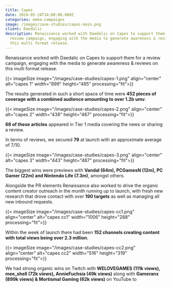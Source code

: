 ```yaml
---
title: Capes
date: 2024-05-24T14:00:00.000Z
categories: emea-campaigns
image: /images/case-studies/capes-main.png
client: Daedalic
description: Renaissance worked with Daedalic on Capes to support them for a
  review campaign, engaging with the media to generate awareness & reviews on
  this multi format release.
---
```

Renaissance worked with Daedalic on Capes to support them for a review campaign, engaging with the media to generate awareness & reviews on this multi format release.

{{< imageSize image="/images/case-studies/capes-1.png" align="center"  alt="capes 1" width="899" height="485" processing="fit">}}

The results generated in such a short space of time were  **452 pieces of coverage with a combined audience amounting to over 1.2b umv**. 

{{< imageSize image="/images/case-studies/capes-2.png" align="center"  alt="capes 2" width="438" height="487" processing="fit">}}

**68 of these articles** appeared in Tier 1 media covering the news or sharing a review.

In terms of reviews, we secured **79** at launch with an approximate average of 7/10.

{{< imageSize image="/images/case-studies/capes-3.png" align="center"  alt="capes 3" width="443" height="487" processing="fit">}}

The biggest wins were previews with **Vandal (64m), PCGamesN (12m), PC Gamer (22m) and Nintendo Life (7.3m)**, amongst others.



Alongside the PR elements Renaissance also worked to drive the organic content creator outreach in the month running up to launch, with fresh new research that drove contact with over **190 targets** as well as managing all new inbound requests.

{{< imageSize image="/images/case-studies/capes-cc1.png" align="center"  alt="capes cc1" width="1006" height="288" processing="fit">}}

Within the week of launch there had been **152 channels creating content with total views being over 2.3 million**.

{{< imageSize image="/images/case-studies/capes-cc2.png" align="center"  alt="capes cc2" width="516" height="319" processing="fit">}}

We had strong organic wins on Twitch with **WELOVEGAMES (111k views), mee_shell (72k views), AnnieFuchsia (49k views)** along with **Gameranx (899k views) & Mortismal Gaming (62k views)** on YouTube to
